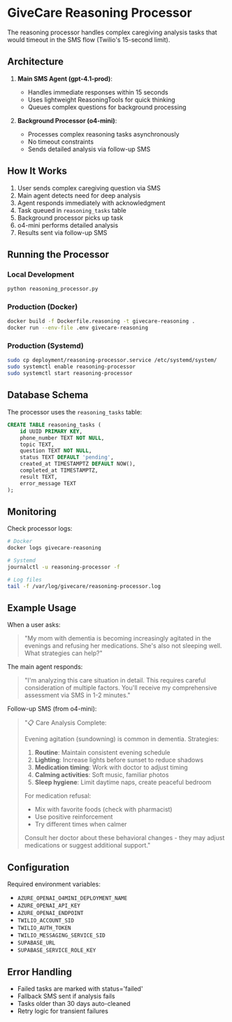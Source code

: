 # GiveCare Reasoning Processor

The reasoning processor handles complex caregiving analysis tasks that would timeout in the SMS flow (Twilio's 15-second limit).

## Architecture

1. **Main SMS Agent (gpt-4.1-prod)**: 
   - Handles immediate responses within 15 seconds
   - Uses lightweight ReasoningTools for quick thinking
   - Queues complex questions for background processing

2. **Background Processor (o4-mini)**:
   - Processes complex reasoning tasks asynchronously
   - No timeout constraints
   - Sends detailed analysis via follow-up SMS

## How It Works

1. User sends complex caregiving question via SMS
2. Main agent detects need for deep analysis
3. Agent responds immediately with acknowledgment
4. Task queued in `reasoning_tasks` table
5. Background processor picks up task
6. o4-mini performs detailed analysis
7. Results sent via follow-up SMS

## Running the Processor

### Local Development
```bash
python reasoning_processor.py
```

### Production (Docker)
```bash
docker build -f Dockerfile.reasoning -t givecare-reasoning .
docker run --env-file .env givecare-reasoning
```

### Production (Systemd)
```bash
sudo cp deployment/reasoning-processor.service /etc/systemd/system/
sudo systemctl enable reasoning-processor
sudo systemctl start reasoning-processor
```

## Database Schema

The processor uses the `reasoning_tasks` table:

```sql
CREATE TABLE reasoning_tasks (
    id UUID PRIMARY KEY,
    phone_number TEXT NOT NULL,
    topic TEXT,
    question TEXT NOT NULL,
    status TEXT DEFAULT 'pending',
    created_at TIMESTAMPTZ DEFAULT NOW(),
    completed_at TIMESTAMPTZ,
    result TEXT,
    error_message TEXT
);
```

## Monitoring

Check processor logs:
```bash
# Docker
docker logs givecare-reasoning

# Systemd
journalctl -u reasoning-processor -f

# Log files
tail -f /var/log/givecare/reasoning-processor.log
```

## Example Usage

When a user asks:
> "My mom with dementia is becoming increasingly agitated in the evenings and refusing her medications. She's also not sleeping well. What strategies can help?"

The main agent responds:
> "I'm analyzing this care situation in detail. This requires careful consideration of multiple factors. You'll receive my comprehensive assessment via SMS in 1-2 minutes."

Follow-up SMS (from o4-mini):
> "📋 Care Analysis Complete:
> 
> Evening agitation (sundowning) is common in dementia. Strategies:
> 
> 1. **Routine**: Maintain consistent evening schedule
> 2. **Lighting**: Increase lights before sunset to reduce shadows
> 3. **Medication timing**: Work with doctor to adjust timing
> 4. **Calming activities**: Soft music, familiar photos
> 5. **Sleep hygiene**: Limit daytime naps, create peaceful bedroom
> 
> For medication refusal:
> - Mix with favorite foods (check with pharmacist)
> - Use positive reinforcement
> - Try different times when calmer
> 
> Consult her doctor about these behavioral changes - they may adjust medications or suggest additional support."

## Configuration

Required environment variables:
- `AZURE_OPENAI_O4MINI_DEPLOYMENT_NAME`
- `AZURE_OPENAI_API_KEY`
- `AZURE_OPENAI_ENDPOINT`
- `TWILIO_ACCOUNT_SID`
- `TWILIO_AUTH_TOKEN`
- `TWILIO_MESSAGING_SERVICE_SID`
- `SUPABASE_URL`
- `SUPABASE_SERVICE_ROLE_KEY`

## Error Handling

- Failed tasks are marked with status='failed'
- Fallback SMS sent if analysis fails
- Tasks older than 30 days auto-cleaned
- Retry logic for transient failures